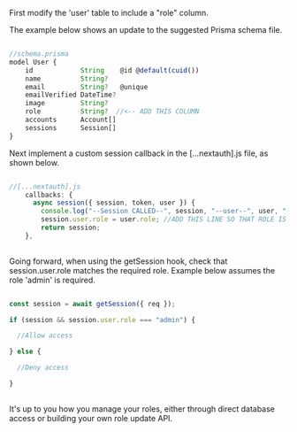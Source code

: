 First modify the 'user' table to include a "role" column.

The example below shows an update to the suggested Prisma schema file.
```javascript

//schema.prisma
model User {
    id            String    @id @default(cuid())
    name          String?
    email         String?   @unique
    emailVerified DateTime?
    image         String?
    role          String?  //<-- ADD THIS COLUMN
    accounts      Account[]
    sessions      Session[]
}

```

Next implement a custom session callback in the [...nextauth].js file, as shown below.

```javascript

//[...nextauth].js
    callbacks: {
      async session({ session, token, user }) {
        console.log("--Session CALLED--", session, "--user--", user, "--token--", token);
        session.user.role = user.role; //ADD THIS LINE SO THAT ROLE IS INCLUDED AS PART OF SESSION INFO.
        return session;
    },
    
```

Going forward, when using the getSession hook, check that session.user.role matches the required role. Example below assumes the role 'admin' is required.

```javascript

const session = await getSession({ req });

if (session && session.user.role === "admin") {

  //Allow access

} else {

  //Deny access

}
  
```

It's up to you how you manage your roles, either through direct database access or building your own role update API.
